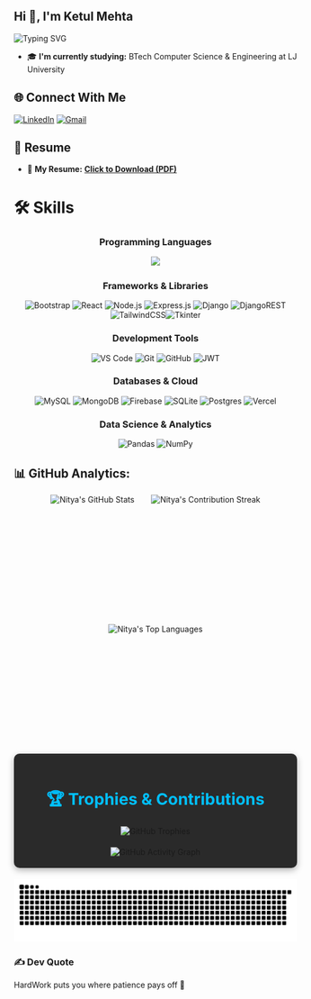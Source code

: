 ## Hi 👋, I'm Ketul Mehta

![Typing SVG](https://readme-typing-svg.vercel.app/?font=Fira+Code&size=22&pause=600&color=FF6B35&width=500&duration=3000&height=35&lines=BTech+Computer+Science+Student;Full-stack+Developer)
- 🎓 **I'm currently studying:** BTech Computer Science & Engineering at LJ University
## 🌐 Connect With Me
[![LinkedIn](https://img.shields.io/badge/LinkedIn-%230077B5.svg?logo=linkedin&logoColor=white)](https://linkedin.com/in/ketul-mehta-5108a7310) [![Gmail](https://img.shields.io/badge/Gmail-D14836?logo=gmail&logoColor=white)](mailto:ketulmehta13@gmail.com) 


## 📍 Resume
- 📄 **My Resume:** [**Click to Download (PDF)**](https://drive.google.com/file/d/10Bphc6pkrg2tXAnoyEhWjzeoqdS2xgO0/view?usp=drivesdk)



# 🛠 Skills

<div align="center">

### Programming Languages
<img src="https://skillicons.dev/icons?i=java,python,js,html,css&theme=dark&perline=5" />

### Frameworks & Libraries
![Bootstrap](https://img.shields.io/badge/bootstrap-%238511FA.svg?style=for-the-badge&logo=bootstrap&logoColor=white) ![React](https://img.shields.io/badge/react-%2320232a.svg?style=for-the-badge&logo=react&logoColor=%2361DAFB) ![Node.js](https://img.shields.io/badge/node.js-6DA55F?style=for-the-badge&logo=node.js&logoColor=white) ![Express.js](https://img.shields.io/badge/express.js-%23404d59.svg?style=for-the-badge&logo=express&logoColor=%2361DAFB) ![Django](https://img.shields.io/badge/django-%23092E20.svg?style=for-the-badge&logo=django&logoColor=white) ![DjangoREST](https://img.shields.io/badge/DJANGO-REST-ff1709?style=for-the-badge&logo=django&logoColor=white&color=ff1709&labelColor=gray) ![TailwindCSS](https://img.shields.io/badge/tailwindcss-%2338B2AC.svg?style=for-the-badge&logo=tailwind-css&logoColor=white)![Tkinter](https://img.shields.io/badge/tkinter-%23217346.svg?style=for-the-badge&logo=python&logoColor=white)

### Development Tools
![VS Code](https://img.shields.io/badge/VS%20Code-0078d4.svg?style=for-the-badge&logo=visual-studio-code&logoColor=white) ![Git](https://img.shields.io/badge/git-%23F05033.svg?style=for-the-badge&logo=git&logoColor=white) ![GitHub](https://img.shields.io/badge/github-%23121011.svg?style=for-the-badge&logo=github&logoColor=white) ![JWT](https://img.shields.io/badge/JWT-black?style=for-the-badge&logo=JSON%20web%20tokens)

### Databases & Cloud
![MySQL](https://img.shields.io/badge/mysql-4479A1.svg?style=for-the-badge&logo=mysql&logoColor=white) ![MongoDB](https://img.shields.io/badge/MongoDB-%234ea94b.svg?style=for-the-badge&logo=mongodb&logoColor=white) ![Firebase](https://img.shields.io/badge/firebase-%23039BE5.svg?style=for-the-badge&logo=firebase) ![SQLite](https://img.shields.io/badge/sqlite-%2307405e.svg?style=for-the-badge&logo=sqlite&logoColor=white) ![Postgres](https://img.shields.io/badge/postgres-%23316192.svg?style=for-the-badge&logo=postgresql&logoColor=white) ![Vercel](https://img.shields.io/badge/vercel-%23000000.svg?style=for-the-badge&logo=vercel&logoColor=white)

### Data Science & Analytics
![Pandas](https://img.shields.io/badge/pandas-%23150458.svg?style=for-the-badge&logo=pandas&logoColor=white) ![NumPy](https://img.shields.io/badge/numpy-%23013243.svg?style=for-the-badge&logo=numpy&logoColor=white)

</div>



## 📊 GitHub Analytics:

<div style="display: flex; flex-wrap: wrap; justify-content: center; gap: 30px; margin-bottom: 30px;">
    <img src="https://github-readme-stats.vercel.app/api?username=ketulmehta13&theme=tokyonight&hide_border=true&include_all_commits=true&count_private=true" alt="Nitya's GitHub Stats" style="height: 200px;" />
    <img src="https://nirzak-streak-stats.vercel.app/?user=ketulmehta13&theme=tokyonight&hide_border=true" alt="Nitya's Contribution Streak" style="height: 200px;" />
    <img src="https://github-readme-stats.vercel.app/api/top-langs/?username=ketulmehta13&theme=tokyonight&hide_border=true&include_all_commits=true&count_private=true&layout=compact" alt="Nitya's Top Languages" style="height: 200px;" />
  </div>





<section style="background: #2A2A2A; padding: 20px; border-radius: 10px; margin: 20px auto; max-width: 900px; box-shadow: 0 4px 12px rgba(0,0,0,0.3); font-family: 'Inter', sans-serif; text-align: center;">
  <h2 style="color: #00BFFF; font-size: 1.8rem; margin-bottom: 20px;">🏆 Trophies & Contributions</h2>
  <img src="https://github-profile-trophy.vercel.app/?username=ketulmehta13&theme=tokyonight&no-frame=false&no-bg=true&margin-w=4" alt="GitHub Trophies" style="margin-bottom: 20px;"/>
  <div align="center">
     <img src="https://github-readme-activity-graph.vercel.app/graph?username=ketulmehta13&theme=tokyonight&bg_color=1a1b27&hide_border=true&hide_title=true&line=00BFFF&point=00BFFF&area=true&area_color=00BFFF" alt="GitHub Activity Graph"/>
  </div>
</section>


  
<picture>
  <source media="(prefers-color-scheme: dark)" srcset="https://raw.githubusercontent.com/ketulmehta13/ketulmehta13/output/github-contribution-grid-snake-dark.svg">
  <source media="(prefers-color-scheme: light)" srcset="https://raw.githubusercontent.com/ketulmehta13/ketulmehta13/output/github-contribution-grid-snake.svg">
  <img alt="github contribution grid snake animation" src="https://raw.githubusercontent.com/ketulmehta13/ketulmehta13/output/github-contribution-grid-snake.svg">
</picture>

</div>


### ✍️ Dev Quote

<div>

HardWork puts you where patience pays off 🚀

</div>
